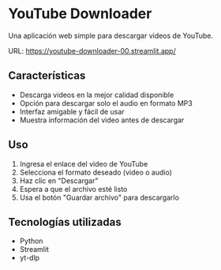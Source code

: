 # YouTube Downloader

Una aplicación web simple para descargar videos de YouTube.

URL: https://youtube-downloader-00.streamlit.app/

## Características
- Descarga videos en la mejor calidad disponible
- Opción para descargar solo el audio en formato MP3
- Interfaz amigable y fácil de usar
- Muestra información del video antes de descargar

## Uso
1. Ingresa el enlace del video de YouTube
2. Selecciona el formato deseado (video o audio)
3. Haz clic en "Descargar"
4. Espera a que el archivo esté listo
5. Usa el botón "Guardar archivo" para descargarlo

## Tecnologías utilizadas
- Python
- Streamlit
- yt-dlp